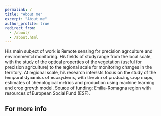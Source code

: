 ```yaml
---
permalink: /
title: "About me"
excerpt: "About me"
author_profile: true
redirect_from: 
  - /about/
  - /about.html
---
```



His main subject of work is Remote sensing for precision agriculture and environmental monitoring. 
His fields of study range from the local scale, with the study of the optical properties of the vegetation (useful for precision agriculture) to the regional scale for monitoring changes in the territory. At regional scale, his research interests focus on the study of the temporal dynamics of ecosystems, with the aim of producing crop maps, estimates of phenological metrics and production using machine learning and crop growth model. Source of funding: Emilia-Romagna region with resources of European Social Fund (ESF).


For more info
------
